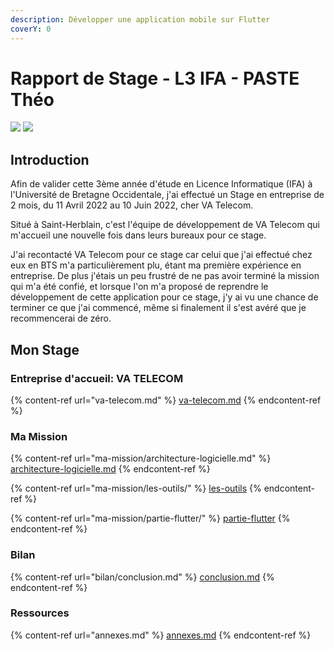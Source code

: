 ```yaml
---
description: Développer une application mobile sur Flutter
coverY: 0
---
```


# Rapport de Stage - L3 IFA - PASTE Théo

![](.gitbook/assets/ubo\_2.jpeg) ![](.gitbook/assets/logo\_login.png)

## Introduction

Afin de valider cette 3ème année d'étude en Licence Informatique (IFA) à l'Université de Bretagne Occidentale, j'ai effectué un Stage en entreprise de 2 mois, du 11 Avril 2022 au 10 Juin 2022, cher VA Telecom.

Situé à Saint-Herblain, c'est l'équipe de développement de VA Telecom qui m'accueil une nouvelle fois dans leurs bureaux pour ce stage.

J'ai recontacté VA Telecom pour ce stage car celui que j'ai effectué chez eux en BTS m'a particulièrement plu, étant ma première expérience en entreprise. De plus j'étais un peu frustré de ne pas avoir terminé la mission qui m'a été confié, et lorsque l'on m'a proposé de reprendre le développement de cette application pour ce stage, j'y ai vu une chance de terminer ce que j'ai commencé, même si finalement il s'est avéré que je recommencerai de zéro.&#x20;

## Mon Stage

### Entreprise d'accueil: VA TELECOM

{% content-ref url="va-telecom.md" %}
[va-telecom.md](va-telecom.md)
{% endcontent-ref %}

### Ma Mission

{% content-ref url="ma-mission/architecture-logicielle.md" %}
[architecture-logicielle.md](ma-mission/architecture-logicielle.md)
{% endcontent-ref %}

{% content-ref url="ma-mission/les-outils/" %}
[les-outils](ma-mission/les-outils/)
{% endcontent-ref %}

{% content-ref url="ma-mission/partie-flutter/" %}
[partie-flutter](ma-mission/partie-flutter/)
{% endcontent-ref %}

### Bilan

{% content-ref url="bilan/conclusion.md" %}
[conclusion.md](bilan/conclusion.md)
{% endcontent-ref %}

### Ressources

{% content-ref url="annexes.md" %}
[annexes.md](annexes.md)
{% endcontent-ref %}
